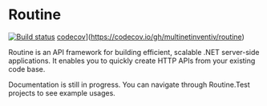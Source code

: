 Routine
=======

[![Build status](https://ci.appveyor.com/api/projects/status/q54ihrs7sj5v6rgm?svg=true)](https://ci.appveyor.com/project/melihorhan/routine)
[codecov](https://codecov.io/gh/multinetinventiv/routine/branch/develop/graph/badge.svg)](https://codecov.io/gh/multinetinventiv/routine)

Routine is an API framework for building efficient, scalable .NET server-side applications. It enables you to quickly create HTTP APIs from your existing code base. 

Documentation is still in progress. You can navigate through Routine.Test projects to see example usages.
